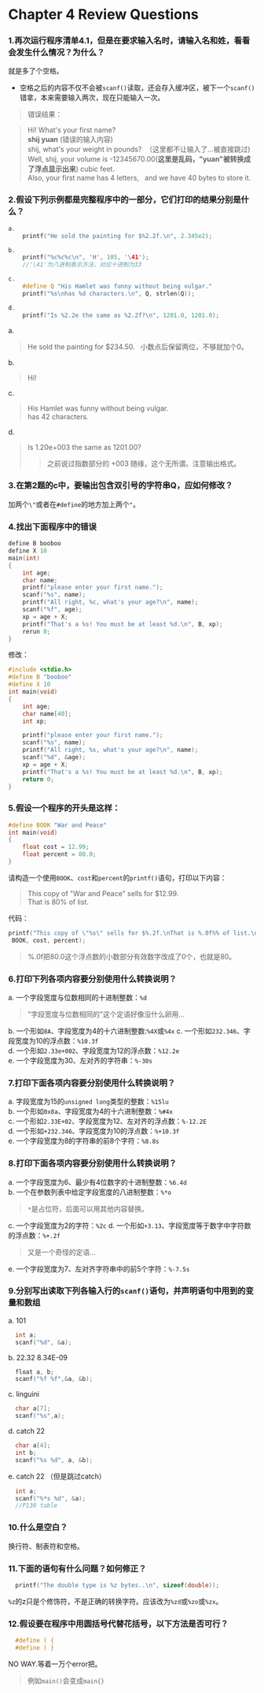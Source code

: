 # Chapter 4 Review Questions


### 1.再次运行程序清单4.1，但是在要求输入名时，请输入名和姓，看看会发生什么情况？为什么？

就是多了个空格。
* 空格之后的内容不仅不会被`scanf()`读取，还会存入缓冲区，被下一个`scanf()`错拿，本来需要输入两次，现在只能输入一次。
> 错误结果：

> Hi! What's your first name?  
**shij yuan**  (错误的输入内容)  
shij, what's your weight in pounds?  （这里都不让输入了...被直接跳过)  
Well, shij, your volume is -12345670.00(**这里是乱码，"yuan"被转换成了浮点显示出来**) cubic feet.  
Also, your first name has 4 letters,   
and we have 40 bytes to store it.


### 2.假设下列示例都是完整程序中的一部分，它们打印的结果分别是什么？

```c
a.
    printf("He sold the painting for $%2.2f.\n", 2.345e2);

b.
    printf("%c%c%c\n", 'H', 105, '\41');
    //'\41'为八进制表示方法，对应十进制为33

c.
    #define Q "His Hamlet was funny without being vulgar."
    printf("%s\nhas %d characters.\n", Q, strlen(Q));

d.
    printf("Is %2.2e the same as %2.2f?\n", 1201.0, 1201.0);

```
a.
> He sold the painting for $234.50.  
> 小数点后保留两位，不够就加个0。

b.
> Hi!

c.
> His Hamlet was funny without being vulgar.  
> has 42 characters.

d.
> Is 1.20e+003 the same as 1201.00?
>> 之前说过指数部分的 +003 随缘，这个无所谓。注意输出格式。

### 3.在第2题的c中，要输出包含双引号的字符串Q，应如何修改？

加两个`\"`或者在`#define`的地方加上两个`"`。

### 4.找出下面程序中的错误

```c
define B booboo
define X 10
main(int)
{
	int age;
	char name;
	printf("please enter your first name.");
	scanf("%s", name);
	printf("All right, %c, what's your age?\n", name);
	scanf("%f", age);
	xp = age + X;
	printf("That's a %s! You must be at least %d.\n", B, xp);
	rerun 0;
}
```
修改：
```c
#include <stdio.h>
#define B "booboo"
#define X 10
int main(void)
{
	int age;
	char name[40];
	int xp;

	printf("please enter your first name.");
	scanf("%s", name);
	printf("All right, %s, what's your age?\n", name);
	scanf("%d", &age);
	xp = age + X;
	printf("That's a %s! You must be at least %d.\n", B, xp);
	return 0;
}
```

### 5.假设一个程序的开头是这样：

```c
#define BOOK "War and Peace"
int main(void)
{
	float cost = 12.99;
	float percent = 80.0;
}
```

请构造一个使用`BOOK`、`cost`和`percent`的`printf()`语句，打印以下内容：

> This copy of "War and Peace" sells for $12.99.  
> That is 80% of list.

代码：
```c
printf("This copy of \"%s\" sells for $%.2f.\nThat is %.0f%% of list.\n",
 BOOK, cost, percent);
```
> %.0f把80.0这个浮点数的小数部分有效数字改成了0个，也就是80。

### 6.打印下列各项内容要分别使用什么转换说明？

a. 一个字段宽度与位数相同的十进制整数：`%d`
> "字段宽度与位数相同的"这个定语好像没什么卵用...  

b. 一个形如`8A`、字段宽度为4的十六进制整数:`%4X`或`%4x` 
c. 一个形如`232.346`、字段宽度为10的浮点数：`%10.3f`  
d. 一个形如`2.33e+002`、字段宽度为12的浮点数：`%12.2e`  
e. 一个字段宽度为30、左对齐的字符串：`%-30s`

### 7.打印下面各项内容要分别使用什么转换说明？

a. 字段宽度为15的`unsigned long`类型的整数：`%15lu`  
b. 一个形如`0x8a`、字段宽度为4的十六进制整数：`%#4x`  
c. 一个形如`2.33E+02`、字段宽度为12、左对齐的浮点数：`%-12.2E`  
d. 一个形如`+232.346`、字段宽度为10的浮点数：`%+10.3f`  
e. 一个字段宽度为8的字符串的前8个字符：`%8.8s`

### 8.打印下面各项内容要分别使用什么转换说明？

a.  一个字段宽度为6、最少有4位数字的十进制整数：`%6.4d`  
b. 一个在参数列表中给定字段宽度的八进制整数：`%*o`  
> `*`是占位符，后面可以用其他内容替换。  

c. 一个字段宽度为2的字符：`%2c` 
d. 一个形如`+3.13`、字段宽度等于数字中字符数的浮点数：`%+.2f`  
> 又是一个奇怪的定语...

e. 一个字段宽度为7、左对齐字符串中的前5个字符：`%-7.5s`

### 9.分别写出读取下列各输入行的`scanf()`语句，并声明语句中用到的变量和数组

a. 101  
```c
  int a;
  scanf("%d", &a);
```

b. 22.32 8.34E-09
```c
  float a, b;
  scanf("%f %f",&a, &b);
```

c. linguini
```c
  char a[7];
  scanf("%s",a);
```

d. catch 22
```c
  char a[4];
  int b;
  scanf("%s %d", a, &b);
```

e. catch 22 （但是跳过catch）
```c
  int a;
  scanf("%*s %d", &a);
  //P130 table
```

### 10.什么是空白？

换行符、制表符和空格。

### 11.下面的语句有什么问题？如何修正？

```c
  printf("The double type is %z bytes..\n", sizeof(double));
```

`%z`的z只是个修饰符，不是正确的转换字符。应该改为`%zd`或`%zo`或`%zx`。

### 12.假设要在程序中用圆括号代替花括号，以下方法是否可行？

```c
  #define ( {
  #define ) }  
```
NO WAY.等着一万个error把。
> 例如`main()`会变成`main{}`

